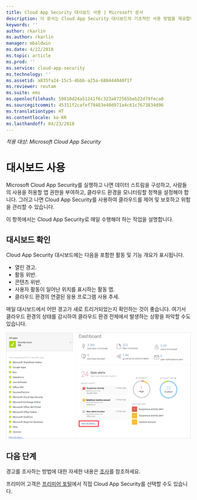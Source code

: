 ```yaml
---
title: Cloud App Security 대시보드 사용 | Microsoft 문서
description: 이 문서는 Cloud App Security 대시보드의 기초적인 사용 방법을 제공합니다.
keywords: ''
author: rkarlin
ms.author: rkarlin
manager: mbaldwin
ms.date: 4/22/2018
ms.topic: article
ms.prod: ''
ms.service: cloud-app-security
ms.technology: ''
ms.assetid: a835fa24-15c5-4bbb-a25a-688444040f1f
ms.reviewer: reutam
ms.suite: ems
ms.openlocfilehash: 59810d24a51241f6c323a072565beb22d79feca0
ms.sourcegitcommit: 45311f2cafef79483e40d971a4c61c7673834d96
ms.translationtype: HT
ms.contentlocale: ko-KR
ms.lasthandoff: 04/23/2018
---
```

*적용 대상: Microsoft Cloud App Security*

# <a name="working-with-the-dashboard"></a>대시보드 사용
Microsoft Cloud App Security를 실행하고 나면 데이터 스트림을 구성하고, 사람들의 사용을 허용할 앱 권한을 부여하고, 클라우드 환경을 모니터링할 정책을 설정해야 합니다. 그러고 나면 Cloud App Security를 사용하여 클라우드를 제어 및 보호하고 위험을 관리할 수 있습니다.  

이 항목에서는 Cloud App Security로 매일 수행해야 하는 작업을 설명합니다.  

## <a name="check-the-dashboard"></a>대시보드 확인  
Cloud App Security 대시보드에는 다음을 포함한 활동 및 기능 개요가 표시됩니다.

- 열린 경고.
- 활동 위반.
- 콘텐츠 위반.
- 사용자 활동이 일어난 위치를 표시하는 활동 맵.
- 클라우드 환경의 연결된 응용 프로그램 사용 추세.  

매일 대시보드에서 어떤 경고가 새로 트리거되었는지 확인하는 것이 좋습니다. 여기서 클라우드 환경의 상태를 감시하여 클라우드 환경 전체에서 발생하는 상황을 파악할 수도 있습니다.  

![Cloud App Security 대시보드](./media/dashboard.png "대시보드")  


## <a name="next-steps"></a>다음 단계  
경고를 조사하는 방법에 대한 자세한 내용은 [조사](investigate.md)를 참조하세요.  

프리미어 고객은 [프리미어 포털](https://premier.microsoft.com/)에서 직접 Cloud App Security를 선택할 수도 있습니다.  
